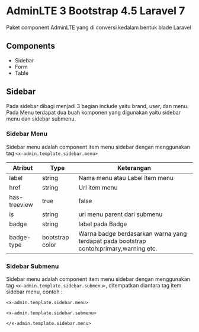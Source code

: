 
# AdminLTE 3 Bootstrap 4.5 Laravel 7
Paket component AdminLTE yang di conversi kedalam bentuk blade Laravel

## Components
- Sidebar
- Form
- Table

## Sidebar
Pada sidebar dibagi menjadi 3 bagian include yaitu brand, user, dan menu. Pada Menu terdapat dua buah komponen yang digunakan yaitu sidebar menu dan sidebar submenu.

### Sidebar Menu
Sidebar menu adalah component item menu sidebar dengan menggunakan tag `<x-admin.template.sidebar.menu>`

| Atribut | Type | Keterangan |
| ----------- | ----------- | ----------- |
| label | string | Nama menu atau Label item menu |
| href | string | Url item menu |
| has-treeview | true|false | Mengaktifkan submenu |
| is | string | uri menu parent dari submenu |
| badge | string | label pada Badge |
| badge-type | bootstrap color | Warna badge berdasarkan warna yang terdapat pada bootstrap contoh:primary,warning etc. |

### Sidebar Submenu
Sidebar menu adalah component item menu sidebar dengan menggunakan tag `<x-admin.template.sidebar.submenu>`, ditempatkan diantara tag item sidebar menu, contoh :

`<x-admin.template.sidebar.menu>`

    <x-admin.template.sidebar.submenu>

 `</x-admin.template.sidebar.menu>`
 
 


